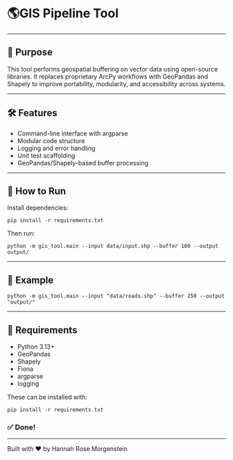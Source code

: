 # 🌎GIS Pipeline Tool

---

## 📌 Purpose
This tool performs geospatial buffering on vector data using open-source libraries. It replaces proprietary ArcPy workflows with GeoPandas and Shapely to improve portability, modularity, and accessibility across systems.

---

## 🛠 Features
- Command-line interface with argparse
- Modular code structure
- Logging and error handling
- Unit test scaffolding
- GeoPandas/Shapely-based buffer processing

---

## 🚀 How to Run

Install dependencies:
```
pip install -r requirements.txt
````

Then run:
```
python -m gis_tool.main --input data/input.shp --buffer 100 --output output/
```

---

## 🔧 Example

```
python -m gis_tool.main --input "data/roads.shp" --buffer 250 --output "output/"
````

---

## 🧱 Requirements
- Python 3.13+
- GeoPandas
- Shapely
- Fiona
- argparse
- logging

These can be installed with:

```
pip install -r requirements.txt
```

### ✅ Done!

---

Built with ❤️ by Hannah Rose Morgenstein